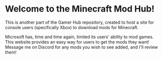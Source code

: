 # Welcome to the Minecraft Mod Hub!
This is another part of the Gamer Hub repository, created to host a site for console users (specifically Xbox) to download mods for Minecraft. 

Microsoft has, time and time again, limited its users' ability to mod games. This website provides an easy way for users to get the mods they want! Message me on Discord for any mods you wish to see added, and I'll review them! 
